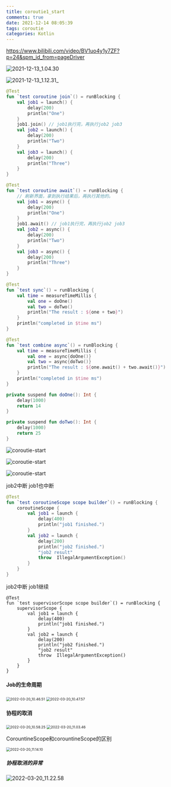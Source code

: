 ```yaml
---
title: coroutie1_start
comments: true
date: 2021-12-14 08:05:39
tags: coroutie
categories: Kotlin
---
```




https://www.bilibili.com/video/BV1uo4y1y7ZF?p=24&spm_id_from=pageDriver



![2021-12-13_1.04.30](coroutie-start/2021-12-13_1.04.30.png)





![2021-12-13_1.12.31_](coroutie-start/2021-12-13_1.12.31.png)



```kotlin
@Test
fun `test coroutine join`() = runBlocking {
    val job1 = launch() {
        delay(200)
        println("One")
    }
    job1.join() // job1执行完，再执行job2 job3
    val job2 = launch() {
        delay(200)
        println("Two")
    }
    val job3 = launch() {
        delay(200)
        println("Three")
    }
}

@Test
fun `test coroutine await`() = runBlocking {
    // 刷新界面，拿到执行结果后，再执行其他的。
    val job1 = async() {
        delay(200)
        println("One")
    }
    job1.await() // job1执行完，再执行job2 job3
    val job2 = async() {
        delay(200)
        println("Two")
    }
    val job3 = async() {
        delay(200)
        println("Three")
    }
}
```



```kotlin
@Test
fun `test sync`() = runBlocking {
    val time = measureTimeMillis {
        val one = doOne()
        val two = doTwo()
        println("The result : ${one + two}")
    }
    println("completed in $time ms")
}

@Test
fun `test combine async`() = runBlocking {
    val time = measureTimeMillis {
        val one = async{doOne()}
        val two = async{doTwo()}
        println("The result : ${one.await() + two.await()}")
    }
    println("completed in $time ms")
}

private suspend fun doOne(): Int {
    delay(1000)
    return 14
}

private suspend fun doTwo(): Int {
    delay(1000)
    return 25
}
```



![coroutie-start](coroutie-start/2021-12-14_9.17.33.png)



![coroutie-start](coroutie-start/2021-12-14_9.49.35.png)

![coroutie-start](coroutie-start/2021-12-14_10.22.41.png)





job2中断 job1也中断

```kotlin
@Test
fun `test coroutineScope scope builder`() = runBlocking {
    coroutineScope {
        val job1 = launch {
            delay(400)
            println("job1 finished.")
        }
        val job2 = launch {
            delay(200)
            println("job2 finished.")
            "job2 result"
            throw  IllegalArgumentException()
        }
    }
}

```



job2中断 job1继续

```
@Test
fun `test supervisorScope scope builder`() = runBlocking {
    supervisorScope {
        val job1 = launch {
            delay(400)
            println("job1 finished.")
        }
        val job2 = launch {
            delay(200)
            println("job2 finished.")
            "job2 result"
            throw  IllegalArgumentException()
        }
    }
}
```



#### Job的生命周期

<img src="coroutie-start/2022-03-20_10.46.51.png" alt="2022-03-20_10.46.51" style="zoom:67%;" />



<img src="coroutie-start/2022-03-20_10.47.57.png" alt="2022-03-20_10.47.57" style="zoom:67%;" />



#### 协程的取消

<img src="coroutie-start/2022-03-20_10.58.25.png" alt="2022-03-20_10.58.25" style="zoom:67%;" />

<img src="coroutie-start/2022-03-20_11.03.46.png" alt="2022-03-20_11.03.46" style="zoom:67%;" />



CorountineScope和corountineScope的区别



<img src="coroutie-start/2022-03-20_11.14.10.png" alt="2022-03-20_11.14.10" style="zoom:67%;" />

##### 协程取消的异常

![2022-03-20_11.22.58](coroutie-start/2022-03-20_11.22.58.png)



